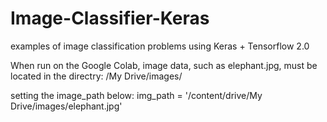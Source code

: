 # Image-Classifier-Keras

examples of image classification problems using Keras + Tensorflow 2.0

When run on the Google Colab, image data, such as elephant.jpg,  must be located in the directry: 
/My Drive/images/

 setting the image_path below:
img_path = '/content/drive/My Drive/images/elephant.jpg'

